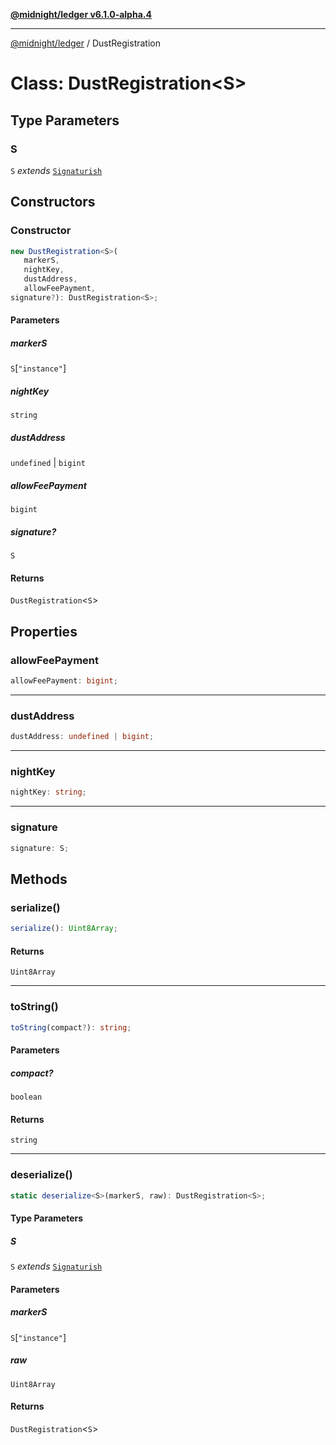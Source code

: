 [**@midnight/ledger v6.1.0-alpha.4**](../README.md)

***

[@midnight/ledger](../globals.md) / DustRegistration

# Class: DustRegistration\<S\>

## Type Parameters

### S

`S` *extends* [`Signaturish`](../type-aliases/Signaturish.md)

## Constructors

### Constructor

```ts
new DustRegistration<S>(
   markerS, 
   nightKey, 
   dustAddress, 
   allowFeePayment, 
signature?): DustRegistration<S>;
```

#### Parameters

##### markerS

`S`\[`"instance"`\]

##### nightKey

`string`

##### dustAddress

`undefined` | `bigint`

##### allowFeePayment

`bigint`

##### signature?

`S`

#### Returns

`DustRegistration`\<`S`\>

## Properties

### allowFeePayment

```ts
allowFeePayment: bigint;
```

***

### dustAddress

```ts
dustAddress: undefined | bigint;
```

***

### nightKey

```ts
nightKey: string;
```

***

### signature

```ts
signature: S;
```

## Methods

### serialize()

```ts
serialize(): Uint8Array;
```

#### Returns

`Uint8Array`

***

### toString()

```ts
toString(compact?): string;
```

#### Parameters

##### compact?

`boolean`

#### Returns

`string`

***

### deserialize()

```ts
static deserialize<S>(markerS, raw): DustRegistration<S>;
```

#### Type Parameters

##### S

`S` *extends* [`Signaturish`](../type-aliases/Signaturish.md)

#### Parameters

##### markerS

`S`\[`"instance"`\]

##### raw

`Uint8Array`

#### Returns

`DustRegistration`\<`S`\>
